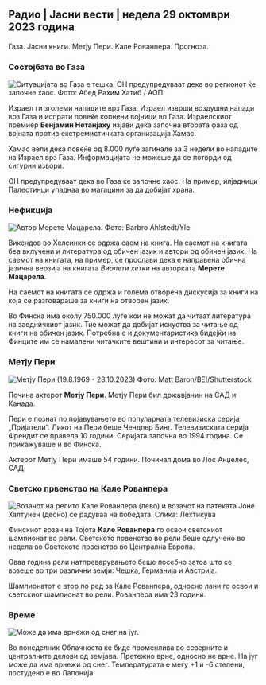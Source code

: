 ## Радио \| Јасни вести \| недела 29 октомври 2023 година

Газа. Јасни книги. Метју Пери. Кале Рованпера. Прогноза.

### Состојбата во Газа

![Ситуацијата во Газа е тешка. ОН предупредуваат дека во регионот ќе започне хаос. Фото: Абед Рахим Хатиб / АОП](https://images.cdn.yle.fi/image/upload/c_crop,h_3780,w_6720,x_0,y_700/ar_1.777777777777777,c_fill,g_57,w_1./q_auto:eco/f_auto/fl_lossy/v1698587757/39-1192921653e641fc4a70)

Израел ги зголеми нападите врз Газа. Израел изврши воздушни напади врз Газа и испрати повеќе копнени војници во Газа. Израелскиот премиер **Бенјамин Нетанјаху** изјави дека започна втората фаза од војната против екстремистичката организација Хамас.

Хамас вели дека повеќе од 8.000 луѓе загинале за 3 недели во нападите на Израел врз Газа. Информацијата не можеше да се потврди од сигурни извори.

ОН предупредуваат дека во Газа ќе започне хаос. На пример, илјадници Палестинци упаднаа во магацини за да добијат храна.

### Нефикција

![Автор Мерете Мацарела. Фото: Barbro Ahlstedt/Yle](https://images.cdn.yle.fi/image/upload/c_crop,h_3159,w_5616,x_0,y_0/ar_1.7777777777777777,c_fill,g_faces,h_pr_120.q_auto:eco/f_auto/fl_lossy/v1620995152/39-806292609e6be113e02)

Викендов во Хелсинки се одржа саем на книга. На саемот на книгата беа вклучени и литература од обичен јазик и автори од обичен јазик. На саемот на книгата, на пример, се прослави дека е направена обична јазична верзија на книгата *Виолети хетки* на авторката **Мерете Мацарела**.

На саемот на книгата се одржа и голема отворена дискусија за книги на која се разговараше за книги на отворен јазик.

Во Финска има околу 750.000 луѓе кои не можат да читаат литература на заедничкиот јазик. Тие можат да добијат искуства за читање од книги на обичен јазик. Потребна е и документаристика бидејќи на Финците им се намалени читачките вештини и интересот за читање.

### Метју Пери

![Метју Пери (19.8.1969 - 28.10.2023) Фото: Matt Baron/BEI/Shutterstock](https://images.cdn.yle.fi/image/upload/c_crop,h_2329,w_4141,x_0,ar_1_54/.7777777777777777,c_fill,g_faces,h_675,w_1200/dpr_1.0/q_auto:eco/f_auto/fl_lossy/v1698579698/39-1192810653df4bb0)

Почина актерот **Метју Пери**. Метју Пери бил државјанин на САД и Канада.

Пери е познат по појавувањето во популарната телевизиска серија „Пријатели“. Ликот на Пери беше Чендлер Бинг. Телевизиската серија Френдит се правела 10 години. Серијата започна во 1994 година. Се прикажуваше и во Финска.

Актерот Метју Пери имаше 54 години. Починал дома во Лос Анџелес, САД.

### Светско првенство на Кале Рованпера

![Возачот на релито Кале Рованпера (лево) и возачот на патеката Јоне Халтунен (десно) се радуваа на победата. Слика: Лехтикува](https://images.cdn.yle.fi/image/upload/c_crop,h_2406,w_4278,x_0,y_445/ar_1.77777777777777,c_fill,g_faces,h_2100,wd_pr./f_auto/fl_lossy/v1698587806/39-1192922653e645d852bc)

Финскиот возач на Тојота **Кале Рованпера** го освои светскиот шампионат во рели. Светското првенство во рели беше одлучено во недела во Светското првенство во Централна Европа.

Оваа година рели натпреварувањето беше посебно затоа што се возеше во три различни земји: Чешка, Германија и Австрија.

Шампионатот е втор по ред за Кале Рованпера, односно лани го освои и светскиот шампионат во рели. Рованпера има 23 години.

### Време

![Може да има врнежи од снег на југ.](https://images.cdn.yle.fi/image/upload/c_crop,h_1080,w_1919,x_0,y_0/ar_1.7777777777777777,c_fill,g_50,w_1/dpr_1.0/q_auto:eco/f_auto/fl_lossy/v1698594490/39-1192967653e7ea05e07b)

Во понеделник Облачноста ќе биде променлива во северните и централните делови од земјава. Претежно врне, односно не врне. На југ може да има врнежи од снег. Температурата е меѓу +1 и -6 степени, постудено е во Лапонија.
